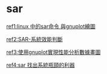 # sar
[ref1:linux 中的sar命令 與gnuplot繪圖](https://blog.51cto.com/nxyboy/1946877)

[ref2:SAR-系統效能判斷 ](http://shinchuan1.blogspot.com/2015/12/sar.html)

[ref3:使用gnuplot實現性能分析數據畫圖](http://www.5iops.com/html/2012/optools_0716/199_4.html)

[ref4:sar 找出系統瓶頸的利器](https://linuxtools-rst.readthedocs.io/zh_CN/latest/tool/sar.html)
